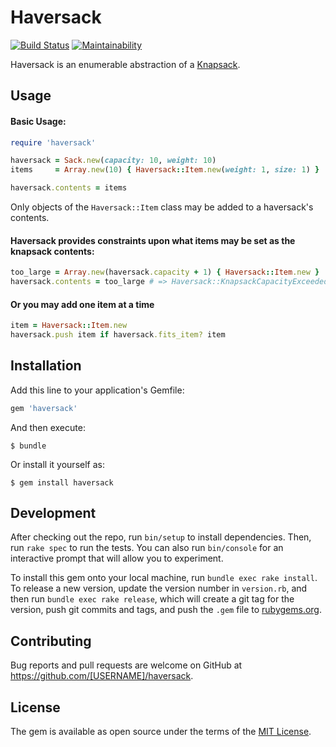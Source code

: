 # Haversack
[![Build Status](https://travis-ci.org/alex0112/haversack.svg?branch=master)](https://travis-ci.org/alex0112/haversack) [![Maintainability](https://api.codeclimate.com/v1/badges/7ff5206188bb44910d07/maintainability)](https://codeclimate.com/github/alex0112/haversack/maintainability)


Haversack is an enumerable abstraction of a [Knapsack](https://en.wikipedia.org/wiki/Knapsack_problem).

## Usage

#### Basic Usage:
```ruby
require 'haversack'

haversack = Sack.new(capacity: 10, weight: 10)
items     = Array.new(10) { Haversack::Item.new(weight: 1, size: 1) }

haversack.contents = items
```
Only objects of the `Haversack::Item` class may be added to a haversack's contents.

#### Haversack provides constraints upon what items may be set as the knapsack contents:
```ruby
too_large = Array.new(haversack.capacity + 1) { Haversack::Item.new }
haversack.contents = too_large # => Haversack::KnapsackCapacityExceededError
```

#### Or you may add one item at a time
```ruby
item = Haversack::Item.new
haversack.push item if haversack.fits_item? item
```

## Installation

Add this line to your application's Gemfile:

```ruby
gem 'haversack'
```

And then execute:

    $ bundle

Or install it yourself as:

    $ gem install haversack


## Development

After checking out the repo, run `bin/setup` to install dependencies. Then, run `rake spec` to run the tests. You can also run `bin/console` for an interactive prompt that will allow you to experiment.

To install this gem onto your local machine, run `bundle exec rake install`. To release a new version, update the version number in `version.rb`, and then run `bundle exec rake release`, which will create a git tag for the version, push git commits and tags, and push the `.gem` file to [rubygems.org](https://rubygems.org).

## Contributing

Bug reports and pull requests are welcome on GitHub at https://github.com/[USERNAME]/haversack.

## License

The gem is available as open source under the terms of the [MIT License](https://opensource.org/licenses/MIT).

